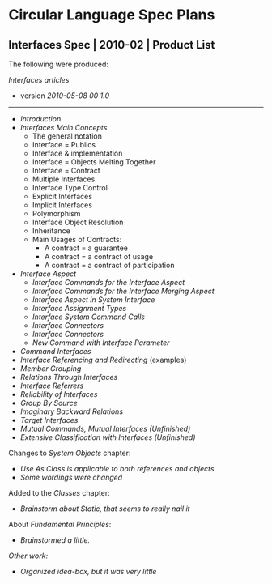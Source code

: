 ﻿Circular Language Spec Plans
============================

Interfaces Spec | 2010-02 | Product List
----------------------------------------

The following were produced:

*Interfaces articles*
    
- version  *2010-05-08 00  1.0*
-----
- *Introduction*
- *Interfaces Main Concepts*
    - The general notation
    - Interface = Publics
    - Interface & implementation
    - Interface = Objects Melting Together
    - Interface = Contract
    - Multiple Interfaces
    - Interface Type Control
    - Explicit Interfaces
    - Implicit Interfaces
    - Polymorphism
    - Interface Object Resolution
    - Inheritance
    - Main Usages of Contracts:
        - A contract = a guarantee
        - A contract = a contract of usage
        - A contract = a contract of participation
- *Interface Aspect*
    - *Interface Commands for the Interface Aspect*
    - *Interface Commands for the Interface Merging Aspect*
    - *Interface Aspect in System Interface*
    - *Interface Assignment Types*
    - *Interface System Command Calls*
    - *Interface Connectors*
    - *Interface Connectors*
    - *New Command with Interface Parameter*
- *Command Interfaces*
- *Interface Referencing and Redirecting* (examples)
- *Member Grouping*
- *Relations Through Interfaces*
- *Interface Referrers*
- *Reliability of Interfaces*
- *Group By Source*
- *Imaginary Backward Relations*
- *Target Interfaces*
- *Mutual Commands, Mutual Interfaces (Unfinished)*
- *Extensive Classification with Interfaces (Unfinished)*

Changes to *System Objects* chapter:

- *Use As Class is applicable to both references and objects*
- *Some wordings were changed*

Added to the *Classes* chapter:

- *Brainstorm about Static, that seems to really nail it*

About *Fundamental Principles*:

- *Brainstormed a little.*

*Other work:*

- *Organized idea-box, but it was very little*